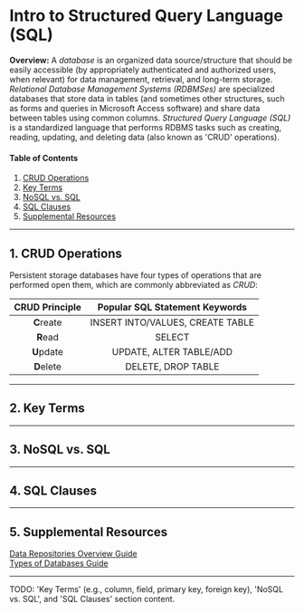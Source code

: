 # Intro to Structured Query Language (SQL)
  
**Overview:** A *database* is an organized data source/structure that should be easily accessible (by appropriately authenticated and authorized users, when relevant) for data management, retrieval, and long-term storage. *Relational Database Management Systems (RDBMSes)* are specialized databases that store data in tables (and sometimes other structures, such as forms and queries in Microsoft Access software) and share data between tables using common columns. *Structured Query Language (SQL)* is a standardized language that performs RDBMS tasks such as creating, reading, updating, and deleting data (also known as 'CRUD' operations).
  
#### Table of Contents
  
1. [CRUD Operations](#crud)
2. [Key Terms](#key-terms)
3. [NoSQL vs. SQL](#no-sql)
4. [SQL Clauses](#sql-clauses)
5. [Supplemental Resources](#supplemental)
  
<hr />
  
## 1. <a name="crud">CRUD Operations</a>

Persistent storage databases have four types of operations that are performed open them, which are commonly abbreviated as *CRUD*:

| CRUD Principle | Popular SQL Statement Keywords |
| :---: | :---: |
| **C**reate | INSERT INTO/VALUES, CREATE TABLE |
| **R**ead | SELECT |
| **U**pdate | UPDATE, ALTER TABLE/ADD |
| **D**elete | DELETE, DROP TABLE |
  
<hr />
  
## 2. <a name="key-terms">Key Terms</a>
  
<hr />
  
## 3. <a name="no-sql">NoSQL vs. SQL</a>
  
<hr />
  
## 4. <a name="sql-clauses">SQL Clauses</a>
  
<hr />
  
## 5. <a name="supplemental">Supplemental Resources</a>
  
[Data Repositories Overview Guide](https://github.com/chaseofthejungle/data-repositories-overview)  
[Types of Databases Guide](https://github.com/chaseofthejungle/types-of-databases)
  
<hr />
  
TODO: 'Key Terms' (e.g., column, field, primary key, foreign key), 'NoSQL vs. SQL', and 'SQL Clauses' section content.
